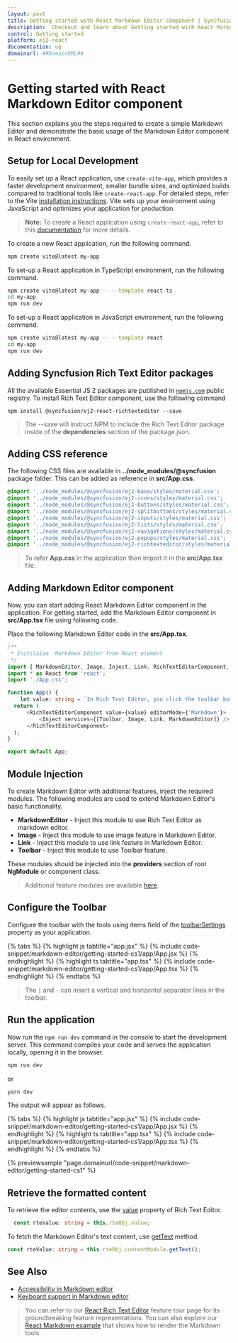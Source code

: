 ```yaml
---
layout: post
title: Getting started with React Markdown Editor component | Syncfusion
description:  Checkout and learn about Getting started with React Markdown Editor component of Syncfusion Essential JS 2 and more details.
control: Getting started 
platform: ej2-react
documentation: ug
domainurl: ##DomainURL##
---
```


# Getting started with React Markdown Editor component

This section explains you the steps required to create a simple Markdown Editor and demonstrate the basic usage of the Markdown Editor component in React environment.

## Setup for Local Development

To easily set up a React application, use `create-vite-app`, which provides a faster development environment, smaller bundle sizes, and optimized builds compared to traditional tools like `create-react-app`. For detailed steps, refer to the Vite [installation instructions](https://vitejs.dev/guide/). Vite sets up your environment using JavaScript and optimizes your application for production.

> **Note:**  To create a React application using `create-react-app`, refer to this [documentation](https://ej2.syncfusion.com/react/documentation/getting-started/create-app) for more details.

To create a new React application, run the following command.

```bash
npm create vite@latest my-app
```
To set-up a React application in TypeScript environment, run the following command.

```bash
npm create vite@latest my-app -- --template react-ts
cd my-app
npm run dev
```
To set-up a React application in JavaScript environment, run the following command.

```bash
npm create vite@latest my-app -- --template react
cd my-app
npm run dev
```

## Adding Syncfusion Rich Text Editor packages

All the available Essential JS 2 packages are published in [`npmjs.com`](https://www.npmjs.com/~syncfusionorg) public registry.
To install Rich Text Editor component, use the following command

```
npm install @syncfusion/ej2-react-richtexteditor --save
```

> The --save will instruct NPM to include the Rich Text Editor package inside of the **dependencies** section of the package.json.

## Adding CSS reference

The following CSS files are available in **../node_modules/@syncfusion** package folder. This can be added as reference in **src/App.css**.

```css
@import '../node_modules/@syncfusion/ej2-base/styles/material.css';
@import '../node_modules/@syncfusion/ej2-icons/styles/material.css';
@import '../node_modules/@syncfusion/ej2-buttons/styles/material.css';
@import '../node_modules/@syncfusion/ej2-splitbuttons/styles/material.css';
@import '../node_modules/@syncfusion/ej2-inputs/styles/material.css';
@import '../node_modules/@syncfusion/ej2-lists/styles/material.css';
@import '../node_modules/@syncfusion/ej2-navigations/styles/material.css';
@import '../node_modules/@syncfusion/ej2-popups/styles/material.css';
@import '../node_modules/@syncfusion/ej2-richtexteditor/styles/material.css';
```

> To refer **App.css** in the application then import it in the **src/App.tsx** file.

## Adding Markdown Editor component

Now, you can start adding React Markdown Editor component in the application. For getting started, add the Markdown Editor component in **src/App.tsx** file using following code.

Place the following Markdown Editor code in the **src/App.tsx**.

```ts
/**
 * Initilaize  Markdown Editor from React element
 */
import { MarkdownEditor, Image, Inject, Link, RichTextEditorComponent, Toolbar } from '@syncfusion/ej2-react-richtexteditor';
import * as React from 'react';
import './App.css';

function App() {
    let value: string = `In Rich Text Editor, you click the toolbar buttons to format the words and the changes are visible immediately. Markdown is not like that. When you format the word in Markdown format, you need to add Markdown syntax to the word to indicate which words and phrases should look different from each other. Rich Text Editor supports markdown editing when the editorMode set as **markdown** and using both *keyboard interaction* and *toolbar action*, you can apply the formatting to text. You can add our own custom formation syntax for the Markdown formation, [sample link](https://ej2.syncfusion.com/home/). The third-party library <b>Marked</b> is used in this sample to convert markdown into HTML content.`;
  return (
      <RichTextEditorComponent value={value} editorMode={'Markdown'}>
          <Inject services={[Toolbar, Image, Link, MarkdownEditor]} />
      </RichTextEditorComponent>
  );
}

export default App;
```

## Module Injection

To create Markdown Editor with additional features, inject the required modules. The following modules are used to extend Markdown Editor's basic functionality.

* **MarkdownEditor** - Inject this module to use Rich Text Editor as markdown editor.
* **Image** - Inject this module to use image feature in Markdown Editor.
* **Link** - Inject this module to use link feature in Markdown Editor.
* **Toolbar** - Inject this module to use Toolbar feature.

These modules should be injected into the **providers** section of root **NgModule** or component class.

> Additional feature modules are available [here](./module.md).

## Configure the Toolbar

Configure the toolbar with the tools using items field of the [toolbarSettings](https://ej2.syncfusion.com/react/documentation/api/rich-text-editor/#toolbarsettings) property as your application.

{% tabs %}
{% highlight js tabtitle="app.jsx" %}
{% include code-snippet/markdown-editor/getting-started-cs1/app/App.jsx %}
{% endhighlight %}
{% highlight ts tabtitle="app.tsx" %}
{% include code-snippet/markdown-editor/getting-started-cs1/app/App.tsx %}
{% endhighlight %}
{% endtabs %}

> The `|` and `-` can insert a vertical and horizontal separator lines in the toolbar.

## Run the application

Now run the `npm run dev` command in the console to start the development server. This command compiles your code and serves the application locally, opening it in the browser.

```bash
npm run dev
```

or

```bash
yarn dev
```

The output will appear as follows.

{% tabs %}
{% highlight js tabtitle="app.jsx" %}
{% include code-snippet/markdown-editor/getting-started-cs1/app/App.jsx %}
{% endhighlight %}
{% highlight ts tabtitle="app.tsx" %}
{% include code-snippet/markdown-editor/getting-started-cs1/app/App.tsx %}
{% endhighlight %}
{% endtabs %}

 {% previewsample "page.domainurl/code-snippet/markdown-editor/getting-started-cs1" %}

## Retrieve the formatted content

To retrieve the editor contents, use the [value](https://ej2.syncfusion.com/react/documentation/api/rich-text-editor/#value) property of Rich Text Editor.

```ts
  const rteValue: string = this.rteObj.value;
```

To fetch the Markdown Editor's text content, use [getText](https://ej2.syncfusion.com/react/documentation/api/rich-text-editor/#gettext) method.

```typescript
const rteValue: string = this.rteObj.contentModule.getText();
```

## See Also

* [Accessibility in Markdown editor](https://ej2.syncfusion.com/react/documentation/markdown-editor/accessibility)
* [Keyboard support in Markdown editor](https://ej2.syncfusion.com/react/documentation/markdown-editor/keyboard-support)

> You can refer to our [React Rich Text Editor](https://www.syncfusion.com/react-components/react-wysiwyg-rich-text-editor) feature tour page for its groundbreaking feature representations. You can also explore our [React Markdown example](https://ej2.syncfusion.com/react/demos/#/bootstrap5/markdown-editor/overview) that shows how to render the Markdown tools.